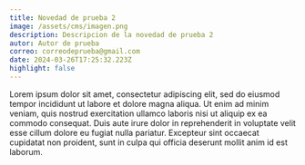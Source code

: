 ```yaml
---
title: Novedad de prueba 2
image: /assets/cms/imagen.png
description: Descripcion de la novedad de prueba 2
autor: Autor de prueba
correo: correodeprueba@gmail.com
date: 2024-03-26T17:25:32.223Z
highlight: false
---
```

<!--StartFragment-->

Lorem ipsum dolor sit amet, consectetur adipiscing elit, sed do eiusmod tempor incididunt ut labore et dolore magna aliqua. Ut enim ad minim veniam, quis nostrud exercitation ullamco laboris nisi ut aliquip ex ea commodo consequat. Duis aute irure dolor in reprehenderit in voluptate velit esse cillum dolore eu fugiat nulla pariatur. Excepteur sint occaecat cupidatat non proident, sunt in culpa qui officia deserunt mollit anim id est laborum.

<!--EndFragment-->